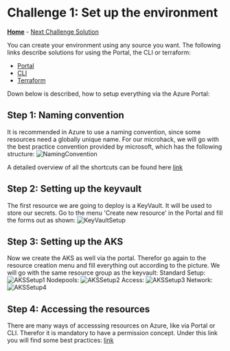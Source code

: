 
# Challenge 1: Set up the environment

**[Home](../README.md)** - [Next Challenge Solution](./02-Deploy-and-configure-solution.md)

You can create your environment using any source you want. The following links describe solutions for using the Portal, the CLI or terraform:

* [Portal](https://learn.microsoft.com/en-us/azure/aks/learn/quick-kubernetes-deploy-portal?tabs=azure-cli)
* [CLI](https://learn.microsoft.com/en-us/azure/aks/learn/quick-kubernetes-deploy-cli)
* [Terraform](https://learn.hashicorp.com/tutorials/terraform/aks)

Down below is described, how to setup everything via the Azure Portal:

## Step 1: Naming convention

It is recommended in Azure to use a naming convention, since some resources need a globally unique name.
For our microhack, we will go with the best practice convention provided by microsoft, which has the following structure:
![NamingConvention](../Images/01-setup-env/namingconventions.png)

A detailed overview of all the shortcuts can be found here [link](https://learn.microsoft.com/en-us/azure/cloud-adoption-framework/ready/azure-best-practices/resource-naming)

## Step 2: Setting up the keyvault

The first resource we are going to deploy is a KeyVault. It will be used to store our secrets.
Go to the menu 'Create new resource' in the Portal and fill the forms out as shown:
![KeyVaultSetup](../Images/01-setup-env/KeyvaultSetup.png)

## Step 3: Setting up the AKS

Now we create the AKS as well via the portal. Therefor go again to the resource creation menu and fill everything out according to the picture. We will go with the same resource group as the keyvault:
Standard Setup:
![AKSSetup1](../Images/01-setup-env/akssetup01.png)
Nodepools:
![AKSSetup2](../Images/01-setup-env/akssetup02.png)
Access:
![AKSSetup3](../Images/01-setup-env/akssetup03.png)
Network:
![AKSSetup4](../Images/01-setup-env/akssetup04.png)

## Step 4: Accessing the resources

There are many ways of accesssing resources on Azure, like via Portal or CLI. Therefor it is mandatory to have a permission concept. Under this link you will find some best practices: [link](https://learn.microsoft.com/en-us/azure/cloud-adoption-framework/ready/landing-zone/design-area/security)
